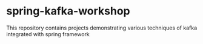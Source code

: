# spring-kafka-workshop
This repository contains projects demonstrating various techniques of kafka integrated with spring framework
